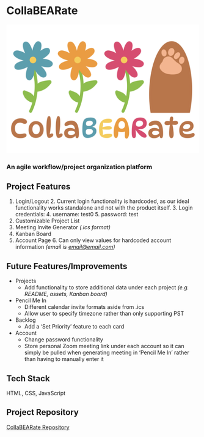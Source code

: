 # CollaBEARate
![CollaBEARate LOGO](./ASSETS/launchPageImage.png)
### An agile workflow/project organization platform
## Project Features
1. Login/Logout
   2. Current login functionality is hardcoded, as our ideal functionality works standalone and not with the product itself.
      3. Login credentials:
         4. username: test0
         5. password: test
2. Customizable Project List
3. Meeting Invite Generator *(.ics format)*
4. Kanban Board
5. Account Page
   6. Can only view values for hardcoded account information *(email is email@email.com)*
## Future Features/Improvements
- Projects
  - Add functionality to store additional data under each project *(e.g. README, assets, Kanban board)*
- Pencil Me In
  - Different calendar invite formats aside from .ics 
  - Allow user to specify timezone rather than only supporting PST
- Backlog
  - Add a ‘Set Priority’ feature to each card
- Account
  - Change password functionality 
  - Store personal Zoom meeting link under each account so it can simply be pulled when generating meeting in ‘Pencil Me In’ rather than having to manually enter it
## Tech Stack
HTML, CSS, JavaScript
## Project Repository
[CollaBEARate Repository](https://github.com/gstawde/CollaBEARate)
